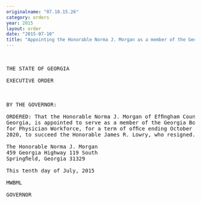 ```yaml
---
originalname: "07.10.15.26"
category: orders
year: 2015
layout: order
date: "2015-07-10"
title: "Appointing the Honorable Norma J. Morgan as a member of the Georgia Board for Physician Workforce"
---
```

<pre>
 

THE STATE OF GEORGIA

EXECUTIVE ORDER

 

BY THE GOVERNOR:

ORDERED: That the Honorable Norma J. Morgan of Efﬁngham County,
Georgia, is appointed to serve as a member of the Georgia Board
for Physician Workforce, for a term of ofﬁce ending October 6,
2020, to succeed the Honorable James R. Lowry, who resigned.

The Honorable Norma J. Morgan
459 Georgia Highway 119 South
Springﬁeld, Georgia 31329

This tenth day of July, 2015

MWBML

GOVERNOR

 

 

</pre>
